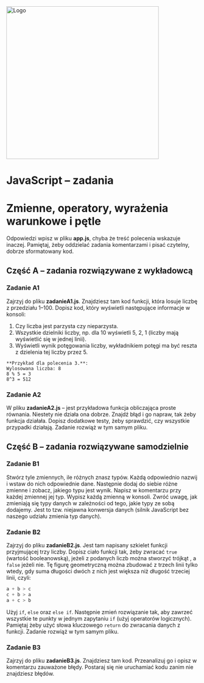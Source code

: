<img alt="Logo" src="http://coderslab.pl/svg/logo-coderslab.svg" width="400">

# JavaScript &ndash; zadania
# Zmienne, operatory, wyrażenia warunkowe i pętle

Odpowiedzi wpisz w pliku **app.js**, chyba że treść polecenia wskazuje inaczej.
Pamiętaj, żeby oddzielać zadania komentarzami i pisać czytelny, dobrze sformatowany kod.


## Część A &ndash; zadania rozwiązywane z wykładowcą

### Zadanie A1
Zajrzyj do pliku **zadanieA1.js**. Znajdziesz tam kod funkcji, która losuje liczbę z przedziału 1&ndash;100. Dopisz kod, który wyświetli następujące informacje w konsoli:
 1. Czy liczba jest parzysta czy nieparzysta.
 2. Wszystkie dzielniki liczby, np. dla 10 wyświetli 5, 2, 1 (liczby mają wyświetlić się w jednej linii).
 3. Wyświetli wynik potęgowania liczby, wykładnikiem potęgi ma być reszta z dzielenia tej liczby przez 5.

```
**Przykład dla polecenia 3.**:
Wylosowana liczba: 8
8 % 5 = 3
8^3 = 512
```

### Zadanie A2
W pliku **zadanieA2.js** &ndash; jest przykładowa funkcja obliczająca proste równania. Niestety nie działa ona dobrze. Znajdź błąd i go napraw, tak żeby funkcja działała. Dopisz dodatkowe testy, żeby sprawdzić, czy wszystkie przypadki działają. Zadanie rozwiąż w tym samym pliku.

## Część B &ndash; zadania rozwiązywane samodzielnie

### Zadanie B1
Stwórz tyle zmiennych, ile różnych znasz typów. Każdą odpowiednio nazwij i wstaw do nich odpowiednie dane. Następnie dodaj do siebie różne zmienne i zobacz, jakiego typu jest wynik. Napisz w komentarzu przy każdej zmiennej jej typ.
Wypisz każdą zmienną w konsoli.
Zwróć uwagę, jak zmieniają się typy danych w zależności od tego, jakie typy ze sobą dodajemy. Jest to tzw. niejawna konwersja danych (silnik JavaScript bez naszego udziału zmienia typ danych).

### Zadanie B2
Zajrzyj do pliku **zadanieB2.js**. Jest tam napisany szkielet funkcji przyjmującej trzy liczby. Dopisz ciało funkcji tak, żeby zwracać ```true``` (wartość booleanowską), jeżeli z podanych liczb można stworzyć trójkąt , a ```false``` jeżeli nie.
Tę figurę geometryczną można zbudować z trzech linii tylko wtedy, gdy suma długości dwóch z nich jest większa niż długość trzeciej linii, czyli:

```JavaScript
a + b > c
c + b > a
a + c > b
```

Użyj ```if```, ```else``` oraz ```else if```.
Następnie zmień rozwiązanie tak, aby zawrzeć wszystkie te punkty w jednym zapytaniu ```if``` (użyj operatorów logicznych).
Pamiętaj żeby użyć słowa kluczowego ```return``` do zwracania danych z funkcji. Zadanie rozwiąż w tym samym pliku.

### Zadanie B3
Zajrzyj do pliku **zadanieB3.js**. Znajdziesz tam kod. Przeanalizuj go i opisz w komentarzu zauważone błędy.
Postaraj się nie uruchamiać kodu zanim nie znajdziesz błędów.
